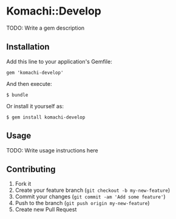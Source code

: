 # Komachi::Develop

TODO: Write a gem description

## Installation

Add this line to your application's Gemfile:

    gem 'komachi-develop'

And then execute:

    $ bundle

Or install it yourself as:

    $ gem install komachi-develop

## Usage

TODO: Write usage instructions here

## Contributing

1. Fork it
2. Create your feature branch (`git checkout -b my-new-feature`)
3. Commit your changes (`git commit -am 'Add some feature'`)
4. Push to the branch (`git push origin my-new-feature`)
5. Create new Pull Request
